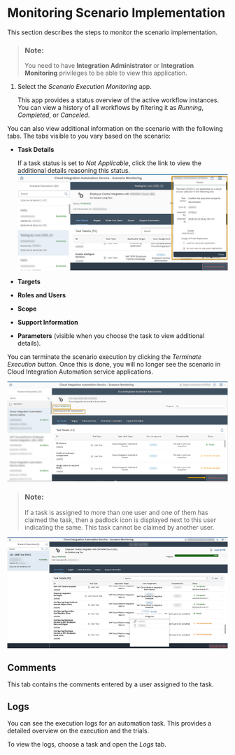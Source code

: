 <!-- loiof8daffaf39fb4a12b9230308168d1eb4 -->

# Monitoring Scenario Implementation

This section describes the steps to monitor the scenario implementation.

> ### Note:  
> You need to have **Integration Administrator** or **Integration Monitoring** privileges to be able to view this application.

1.  Select the *Scenario Execution Monitoring* app.

    This app provides a status overview of the active workflow instances. You can view a history of all workflows by filtering it as *Running*, *Completed*, or *Canceled*.


You can also view additional information on the scenario with the following tabs. The tabs visible to you vary based on the scenario:

-   **Task Details**

    If a task status is set to *Not Applicable*, click the link to view the additional details reasoning this status. ![](images/Why_Skipped_0dda2ba.png)

-   **Targets**

-   **Roles and Users**

-   **Scope**

-   **Support Information**

-   **Parameters** \(visible when you choose the task to view additional details\).


You can terminate the scenario execution by clicking the *Terminate Execution* button. Once this is done, you will no longer see the scenario in Cloud Integration Automation service applications.

![](images/Final_SEO_Monitoring_and_terminate_blur_e575ccb.png)

> ### Note:  
> If a task is assigned to more than one user and one of them has claimed the task, then a padlock icon is displayed next to this user indicating the same. This task cannot be claimed by another user.

![](images/Claim_Lock_86e461c.png)



<a name="loiof8daffaf39fb4a12b9230308168d1eb4__section_ttc_pnp_h3b"/>

## Comments

This tab contains the comments entered by a user assigned to the task.



<a name="loiof8daffaf39fb4a12b9230308168d1eb4__section_aqw_m1r_3fb"/>

## Logs

You can see the execution logs for an automation task. This provides a detailed overview on the execution and the trials.

To view the logs, choose a task and open the *Logs* tab.

